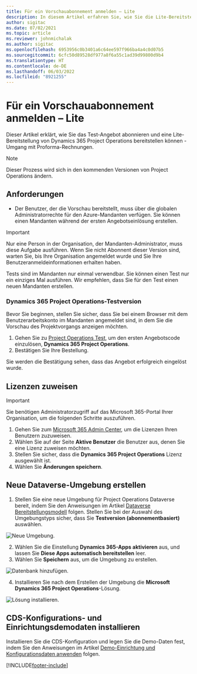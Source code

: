 ```yaml
---
title: Für ein Vorschauabonnement anmelden – Lite
description: In diesem Artikel erfahren Sie, wie Sie die Lite-Bereitstellung von Project Operations abonnieren und bereitstellen können - für die Proforma-Rechnungsstellung.
author: sigitac
ms.date: 07/02/2021
ms.topic: article
ms.reviewer: johnmichalak
ms.author: sigitac
ms.openlocfilehash: 6953956c0b3401a6c64ee597f966ba4a4c0d07b5
ms.sourcegitcommit: 6cfc50d89528df977a8f6a55c1ad39d99800d9b4
ms.translationtype: HT
ms.contentlocale: de-DE
ms.lasthandoff: 06/03/2022
ms.locfileid: "8921255"
---
```

# <a name="sign-up-for-a-preview-subscription---lite"></a>Für ein Vorschauabonnement anmelden – Lite 

Dieser Artikel erklärt, wie Sie das Test-Angebot abonnieren und eine Lite-Bereitstellung von Dynamics 365 Project Operations bereitstellen können - Umgang mit Proforma-Rechnungen.

> [!NOTE]
> Dieser Prozess wird sich in den kommenden Versionen von Project Operations ändern.

## <a name="prerequisites"></a>Anforderungen
- Der Benutzer, der die Vorschau bereitstellt, muss über die globalen Administratorrechte für den Azure-Mandanten verfügen. Sie können einen Mandanten während der ersten Angebotseinlösung erstellen.

> [!IMPORTANT]
> Nur eine Person in der Organisation, der Mandanten-Administrator, muss diese Aufgabe ausführen. Wenn Sie nicht Abonnent dieser Version sind, warten Sie, bis Ihre Organisation angemeldet wurde und Sie Ihre Benutzeranmeldeinformationen erhalten haben.
> 
> Tests sind im Mandanten nur einmal verwendbar. Sie können einen Test nur ein einziges Mal ausführen. Wir empfehlen, dass Sie für den Test einen neuen Mandanten erstellen.

### <a name="dynamics-365-project-operations-trial"></a>Dynamics 365 Project Operations-Testversion 

Bevor Sie beginnen, stellen Sie sicher, dass Sie bei einem Browser mit dem Benutzerarbeitskonto im Mandanten angemeldet sind, in dem Sie die Vorschau des Projektvorgangs anzeigen möchten.

1. Gehen Sie zu [Project Operations Test](https://aka.ms/try-po), um den ersten Angebotscode einzulösen, **Dynamics 365 Project Operations**.
2. Bestätigen Sie Ihre Bestellung.

  Sie werden die Bestätigung sehen, dass das Angebot erfolgreich eingelöst wurde.

## <a name="assign-licenses"></a>Lizenzen zuweisen

> [!IMPORTANT]
> Sie benötigen Administratorzugriff auf das Microsoft 365-Portal Ihrer Organisation, um die folgenden Schritte auszuführen.


1. Gehen Sie zum [Microsoft 365 Admin Center](https://portal.office.com/), um die Lizenzen Ihren Benutzern zuzuweisen.
2. Wählen Sie auf der Seite **Aktive Benutzer** die Benutzer aus, denen Sie eine Lizenz zuweisen möchten.
3. Stellen Sie sicher, dass die **Dynamics 365 Project Operations** Lizenz ausgewählt ist. 
4. Wählen Sie **Änderungen speichern**.

## <a name="create-a-new-dataverse-environment"></a>Neue Dataverse-Umgebung erstellen

1. Stellen Sie eine neue Umgebung für Project Operations Dataverse bereit, indem Sie den Anweisungen im Artikel [Dataverse Bereitstellungsmodell](lite-deployment.md) folgen. Stellen Sie bei der Auswahl des Umgebungstyps sicher, dass Sie **Testversion (abonnementbasiert)** auswählen.

  ![Neue Umgebung.](./media/19CreateEnvironment.png)

2. Wählen Sie die Einstellung **Dynamics 365-Apps aktivieren** aus, und lassen Sie **Diese Apps automatisch bereitstellen** leer.  
3. Wählen Sie **Speichern** aus, um die Umgebung zu erstellen.

  ![Datenbank hinzufügen.](./media/20CreateEnvironment1.png)

4. Installieren Sie nach dem Erstellen der Umgebung die **Microsoft Dynamics 365 Project Operations**-Lösung. 

![Lösung installieren.](./media/21InstallSolution.png)

## <a name="install-a-cds-configuration-and-setup-demo-data"></a>CDS-Konfigurations- und Einrichtungsdemodaten installieren

Installieren Sie die CDS-Konfiguration und legen Sie die Demo-Daten fest, indem Sie den Anweisungen im Artikel [Demo-Einrichtung und Konfigurationsdaten anwenden](lite-apply-demo-setup-config-data.md) folgen.


[!INCLUDE[footer-include](../includes/footer-banner.md)]
